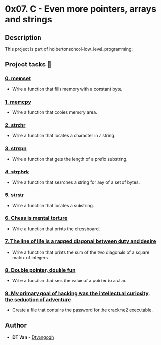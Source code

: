 # 0x07. C - Even more pointers, arrays and strings
## Description
 This project is part of holbertonschool-low_level_programming:
## Project tasks :wrench:
### [0. memset](./0-memset.c)
* Write a function that fills memory with a constant byte.
### [1. memcpy](./1-memcpy.c)
* Write a function that copies memory area.
### [2. strchr](./2-strchr.c)
* Write a function that locates a character in a string.
### [3. strspn](./3-strspn.c)
* Write a function that gets the length of a prefix substring.
### [4. strpbrk](./4-strpbrk.c)
* Write a function that searches a string for any of a set of bytes.
### [5. strstr](./5-strstr.c)
* Write a function that locates a substring.
### [6. Chess is mental torture](./7-print_chessboard.c)
* Write a function that prints the chessboard.
### [7. The line of life is a ragged diagonal between duty and desire](./8-print_diagsums.c)
* Write a function that prints the sum of the two diagonals of a square matrix of integers.
### [8. Double pointer, double fun](./9-set_string.c)
* Write a function that sets the value of a pointer to a char.
### [9. My primary goal of hacking was the intellectual curiosity, the seduction of adventure](./101-crackme_password)
* Create a file that contains the password for the crackme2  executable.
## Author
* **DT Van** - [Dtvangogh](https://github.com/dtvangogh)
